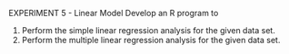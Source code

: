 EXPERIMENT 5 - Linear Model
Develop an R program to
  1. Perform the simple linear regression analysis for the given data set.
  2. Perform the multiple linear regression analysis for the given data set.
